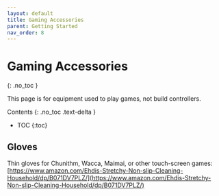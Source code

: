 ```yaml
---
layout: default
title: Gaming Accessories
parent: Getting Started
nav_order: 8
---
```


# Gaming Accessories
{: .no_toc }

This page is for equipment used to play games, not build controllers. 

Contents
{: .no_toc .text-delta }

- TOC
{:toc}

## Gloves

Thin gloves for Chunithm, Wacca, Maimai, or other touch-screen games: [https://www.amazon.com/Ehdis-Stretchy-Non-slip-Cleaning-Household/dp/B071DV7PLZ/](https://www.amazon.com/Ehdis-Stretchy-Non-slip-Cleaning-Household/dp/B071DV7PLZ/)